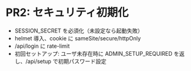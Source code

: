 # PR2: セキュリティ初期化

- SESSION_SECRET を必須化（未設定なら起動失敗）
- helmet 導入、cookie に sameSite/secure/httpOnly
- /api/login に rate-limit
- 初回セットアップ: ユーザ未存在時に ADMIN_SETUP_REQUIRED を返し、/api/setup で初期パスワード設定
